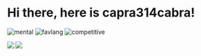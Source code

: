 # Hi there, here is capra314cabra!

![mental](https://img.shields.io/badge/mental%20health-good-brightgreen)
![favlang](https://img.shields.io/badge/fav%20language-Typescript-green)
![competitive](https://img.shields.io/badge/competitive%20programming-failed-red)

<a href="https://github.com/capra314cabra">
  <img align="left" src="https://github-readme-stats.vercel.app/api/top-langs/?username=capra314cabra" />
  <img align="left" src="https://github-readme-stats.vercel.app/api?username=capra314cabra&show_icons=true&count_private=true&hide=stars" />
</a>

